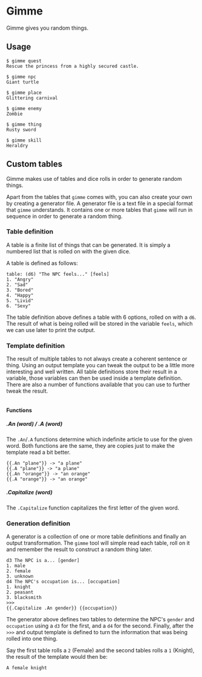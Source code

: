 # Gimme

Gimme gives you random things.

## Usage

```
$ gimme quest
Rescue the princess from a highly secured castle.
```

```
$ gimme npc
Giant turtle
```

```
$ gimme place
Glittering carnival
```

```
$ gimme enemy
Zombie
```

```
$ gimme thing
Rusty sword
```

```
$ gimme skill
Heraldry
```

## Custom tables

Gimme makes use of tables and dice rolls in order to generate random things.

Apart from the tables that `gimme` comes with, you can also create your own by creating a generator file.
A generator file is a text file in a special format that `gimme` understands.
It contains one or more tables that `gimme` will run in sequence in order to generate a random thing.

### Table definition

A table is a finite list of things that can be generated.
It is simply a numbered list that is rolled on with the given dice.

A table is defined as follows:

```
table: (d6) "The NPC feels..." [feels]
1. "Angry"
2. "Sad"
3. "Bored"
4. "Happy"
5. "Livid"
6. "Sexy" 
```

The table definition above defines a table with 6 options, rolled on with a `d6`.
The result of what is being rolled will be stored in the variable `feels`, which we can use later to print the output.

### Template definition

The result of multiple tables to not always create a coherent sentence or thing.
Using an output template you can tweak the output to be a little more interesting and well written.
All table definitions store their result in a variable, those variables can then be used inside a template definition.
There are also a number of functions available that you can use to further tweak the result.

```

```

#### Functions

##### .An (word) / .A (word)

The `.An`/`.A` functions determine which indefinite article to use for the given word.
Both functions are the same, they are copies just to make the template read a bit better.

```
{{.An "plane"}} -> "a plane"
{{.A "plane"}} -> "a plane"
{{.An "orange"}} -> "an orange"
{{.A "orange"}} -> "an orange"
```

##### .Capitalize (word)

The `.Capitalize` function capitalizes the first letter of the given word.

### Generation definition

A generator is a collection of one or more table definitions and finally an output transformation.
The `gimme` tool will simple read each table, roll on it and remember the result to construct a random thing later.

```
d3 The NPC is a... [gender]
1. male
2. female
3. unknown
d4 The NPC's occupation is... [occupation]
1. knight
2. peasant
3. blacksmith
>>>
{{.Capitalize .An gender}} {{occupation}}
```

The generator above defines two tables to determine the NPC's `gender` and `occupation` using a `d3` for the first, and a `d4` for the second.
Finally, after the `>>>` and output template is defined to turn the information that was being rolled into one thing.

Say the first table rolls a `2` (Female) and the second tables rolls a `1` (Knight), the result of the template would then be:

```
A female knight
```
